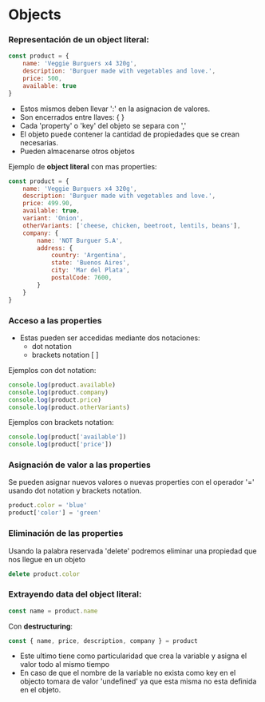 # Objects

### Representación de un __object literal__:

``` js
const product = {
    name: 'Veggie Burguers x4 320g',
    description: 'Burguer made with vegetables and love.',
    price: 500,
    available: true
}
```
- Estos mismos deben llevar ':' en la asignacion de valores.
- Son encerrados entre llaves: { }
- Cada 'property' o 'key' del objeto se separa con ','
- El objeto puede contener la cantidad de propiedades que se crean necesarias.
- Pueden almacenarse otros objetos

Ejemplo de __object literal__ con mas properties:
``` js
const product = {
    name: 'Veggie Burguers x4 320g',
    description: 'Burguer made with vegetables and love.',
    price: 499.90,
    available: true,
    variant: 'Onion',
    otherVariants: ['cheese, chicken, beetroot, lentils, beans'],
    company: {
        name: 'NOT Burguer S.A',
        address: {
            country: 'Argentina',
            state: 'Buenos Aires',
            city: 'Mar del Plata',
            postalCode: 7600,
        }
    }
}
```

### Acceso a las properties

- Estas pueden ser accedidas mediante dos notaciones:
  - dot notation
  - brackets notation [ ]

Ejemplos con dot notation:

``` js
console.log(product.available)
console.log(product.company)
console.log(product.price)
console.log(product.otherVariants)
```

Ejemplos con brackets notation:

``` js
console.log(product['available'])
console.log(product['price'])
```

### Asignación de valor a las properties
Se pueden asignar nuevos valores o nuevas properties con el operador '=' usando dot notation y brackets notation.
``` js
product.color = 'blue'
product['color'] = 'green'
```

### Eliminación de las properties

Usando la palabra reservada 'delete' podremos eliminar una propiedad que nos llegue en un objeto
``` js 
delete product.color 
```

### Extrayendo data del __object literal__:
``` js
const name = product.name
```

Con __destructuring__:
``` js
const { name, price, description, company } = product
```
- Este ultimo tiene como particularidad que crea la variable y asigna el valor todo al mismo tiempo
- En caso de que el nombre de la variable no exista como key en el objecto tomara de valor 'undefined' ya que esta misma no esta definida en el objeto.
